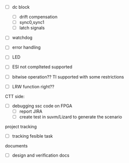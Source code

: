 










- [ ] dc block
	- [ ] drift compensation
	- [ ] sync0,sync1
	- [ ] latch signals
- [ ] watchdog
- [ ] error handling
- [ ] LED 
- [ ] ESI not complteted supported
- [ ] bitwise operation?? TI supported with some restrictions
- [ ] LRW function right??


CTT side:
- [ ] debugging ssc code on FPGA
	- [ ] report JIRA 
	- [ ] create test in suvm/Lizard to generate the scenario

project tracking
	
- [ ] tracking fesible task

documents
- [ ] design and verification docs

